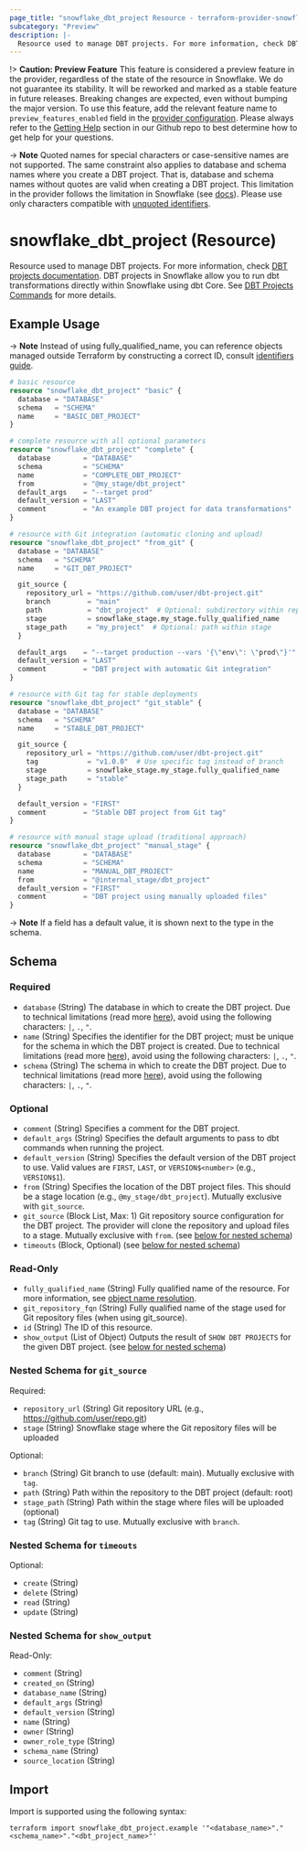 ```yaml
---
page_title: "snowflake_dbt_project Resource - terraform-provider-snowflake"
subcategory: "Preview"
description: |-
  Resource used to manage DBT projects. For more information, check DBT projects documentation https://docs.snowflake.com/en/sql-reference/sql/create-dbt-project. DBT projects in Snowflake allow you to run dbt transformations directly within Snowflake using dbt Core. See DBT Projects Commands https://docs.snowflake.com/en/sql-reference/commands-dbt-projects-on-snowflake for more details.
---
```


!> **Caution: Preview Feature** This feature is considered a preview feature in the provider, regardless of the state of the resource in Snowflake. We do not guarantee its stability. It will be reworked and marked as a stable feature in future releases. Breaking changes are expected, even without bumping the major version. To use this feature, add the relevant feature name to `preview_features_enabled` field in the [provider configuration](https://registry.terraform.io/providers/snowflakedb/snowflake/latest/docs#schema). Please always refer to the [Getting Help](https://github.com/snowflakedb/terraform-provider-snowflake?tab=readme-ov-file#getting-help) section in our Github repo to best determine how to get help for your questions.

-> **Note** Quoted names for special characters or case-sensitive names are not supported. The same constraint also applies to database and schema names where you create a DBT project. That is, database and schema names without quotes are valid when creating a DBT project. This limitation in the provider follows the limitation in Snowflake (see [docs](https://docs.snowflake.com/en/sql-reference/sql/create-dbt-project)). Please use only characters compatible with [unquoted identifiers](https://docs.snowflake.com/en/sql-reference/identifiers-syntax#label-unquoted-identifier).

# snowflake_dbt_project (Resource)

Resource used to manage DBT projects. For more information, check [DBT projects documentation](https://docs.snowflake.com/en/sql-reference/sql/create-dbt-project). DBT projects in Snowflake allow you to run dbt transformations directly within Snowflake using dbt Core. See [DBT Projects Commands](https://docs.snowflake.com/en/sql-reference/commands-dbt-projects-on-snowflake) for more details.

## Example Usage

-> **Note** Instead of using fully_qualified_name, you can reference objects managed outside Terraform by constructing a correct ID, consult [identifiers guide](../guides/identifiers_rework_design_decisions#new-computed-fully-qualified-name-field-in-resources).
<!-- TODO(SNOW-1634854): include an example showing both methods-->

```terraform
# basic resource
resource "snowflake_dbt_project" "basic" {
  database = "DATABASE"
  schema   = "SCHEMA"
  name     = "BASIC_DBT_PROJECT"
}

# complete resource with all optional parameters
resource "snowflake_dbt_project" "complete" {
  database        = "DATABASE"
  schema          = "SCHEMA"
  name            = "COMPLETE_DBT_PROJECT"
  from            = "@my_stage/dbt_project"
  default_args    = "--target prod"
  default_version = "LAST"
  comment         = "An example DBT project for data transformations"
}

# resource with Git integration (automatic cloning and upload)
resource "snowflake_dbt_project" "from_git" {
  database = "DATABASE"
  schema   = "SCHEMA"
  name     = "GIT_DBT_PROJECT"

  git_source {
    repository_url = "https://github.com/user/dbt-project.git"
    branch         = "main"
    path           = "dbt_project"  # Optional: subdirectory within repo
    stage          = snowflake_stage.my_stage.fully_qualified_name
    stage_path     = "my_project"  # Optional: path within stage
  }

  default_args    = "--target production --vars '{\"env\": \"prod\"}'"
  default_version = "LAST"
  comment         = "DBT project with automatic Git integration"
}

# resource with Git tag for stable deployments
resource "snowflake_dbt_project" "git_stable" {
  database = "DATABASE"
  schema   = "SCHEMA"
  name     = "STABLE_DBT_PROJECT"

  git_source {
    repository_url = "https://github.com/user/dbt-project.git"
    tag            = "v1.0.0"  # Use specific tag instead of branch
    stage          = snowflake_stage.my_stage.fully_qualified_name
    stage_path     = "stable"
  }

  default_version = "FIRST"
  comment         = "Stable DBT project from Git tag"
}

# resource with manual stage upload (traditional approach)
resource "snowflake_dbt_project" "manual_stage" {
  database        = "DATABASE"
  schema          = "SCHEMA"
  name            = "MANUAL_DBT_PROJECT"
  from            = "@internal_stage/dbt_project"
  default_version = "FIRST"
  comment         = "DBT project using manually uploaded files"
}
```

-> **Note** If a field has a default value, it is shown next to the type in the schema.

<!-- schema generated by tfplugindocs -->
## Schema

### Required

- `database` (String) The database in which to create the DBT project. Due to technical limitations (read more [here](../guides/identifiers_rework_design_decisions#known-limitations-and-identifier-recommendations)), avoid using the following characters: `|`, `.`, `"`.
- `name` (String) Specifies the identifier for the DBT project; must be unique for the schema in which the DBT project is created. Due to technical limitations (read more [here](../guides/identifiers_rework_design_decisions#known-limitations-and-identifier-recommendations)), avoid using the following characters: `|`, `.`, `"`.
- `schema` (String) The schema in which to create the DBT project. Due to technical limitations (read more [here](../guides/identifiers_rework_design_decisions#known-limitations-and-identifier-recommendations)), avoid using the following characters: `|`, `.`, `"`.

### Optional

- `comment` (String) Specifies a comment for the DBT project.
- `default_args` (String) Specifies the default arguments to pass to dbt commands when running the project.
- `default_version` (String) Specifies the default version of the DBT project to use. Valid values are `FIRST`, `LAST`, or `VERSION$<number>` (e.g., `VERSION$1`).
- `from` (String) Specifies the location of the DBT project files. This should be a stage location (e.g., `@my_stage/dbt_project`). Mutually exclusive with `git_source`.
- `git_source` (Block List, Max: 1) Git repository source configuration for the DBT project. The provider will clone the repository and upload files to a stage. Mutually exclusive with `from`. (see [below for nested schema](#nestedblock--git_source))
- `timeouts` (Block, Optional) (see [below for nested schema](#nestedblock--timeouts))

### Read-Only

- `fully_qualified_name` (String) Fully qualified name of the resource. For more information, see [object name resolution](https://docs.snowflake.com/en/sql-reference/name-resolution).
- `git_repository_fqn` (String) Fully qualified name of the stage used for Git repository files (when using git_source).
- `id` (String) The ID of this resource.
- `show_output` (List of Object) Outputs the result of `SHOW DBT PROJECTS` for the given DBT project. (see [below for nested schema](#nestedatt--show_output))

<a id="nestedblock--git_source"></a>
### Nested Schema for `git_source`

Required:

- `repository_url` (String) Git repository URL (e.g., https://github.com/user/repo.git)
- `stage` (String) Snowflake stage where the Git repository files will be uploaded

Optional:

- `branch` (String) Git branch to use (default: main). Mutually exclusive with `tag`.
- `path` (String) Path within the repository to the DBT project (default: root)
- `stage_path` (String) Path within the stage where files will be uploaded (optional)
- `tag` (String) Git tag to use. Mutually exclusive with `branch`.

<a id="nestedblock--timeouts"></a>
### Nested Schema for `timeouts`

Optional:

- `create` (String)
- `delete` (String)
- `read` (String)
- `update` (String)

<a id="nestedatt--show_output"></a>
### Nested Schema for `show_output`

Read-Only:

- `comment` (String)
- `created_on` (String)
- `database_name` (String)
- `default_args` (String)
- `default_version` (String)
- `name` (String)
- `owner` (String)
- `owner_role_type` (String)
- `schema_name` (String)
- `source_location` (String)

## Import

Import is supported using the following syntax:

```shell
terraform import snowflake_dbt_project.example '"<database_name>"."<schema_name>"."<dbt_project_name>"'
```
